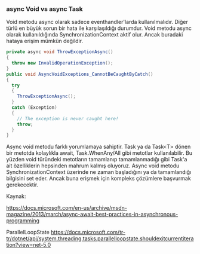 ### async Void vs async Task

Void metodu async olarak sadece eventhandler'larda kullanılmalıdır. Diğer türlü en büyük sorun bir hata ile karşılaşıldığı durumdur. Void metodu async olarak kullanıldığında SynchronizationContext aktif olur. Ancak buradaki hataya erişim mümkün değildir.
```csharp
private async void ThrowExceptionAsync()
{
  throw new InvalidOperationException();
}
public void AsyncVoidExceptions_CannotBeCaughtByCatch()
{
  try
  {
    ThrowExceptionAsync();
  }
  catch (Exception)
  {
    // The exception is never caught here!
    throw;
  }
}
```
Async void metodu farklı yorumlamaya sahiptir. Task ya da Task\<T\> dönen bir metotda kolaylıkla await, Task.WhenAny/All gibi metotlar kullanılabilir. Bu yüzden void türündeki metotların tamamlanıp tamamlanmadığı gibi Task'a ait özelliklerin hepsinden mahrum kalmış oluyoruz. Async void metodu SynchronizationContext üzerinde ne zaman başladığını ya da tamamlandığı bilgisini set eder. Ancak buna erişmek için kompleks çözümlere başvurmak gerekecektir.

Kaynak:

https://docs.microsoft.com/en-us/archive/msdn-magazine/2013/march/async-await-best-practices-in-asynchronous-programming

ParallelLoopState
https://docs.microsoft.com/tr-tr/dotnet/api/system.threading.tasks.parallelloopstate.shouldexitcurrentiteration?view=net-5.0
